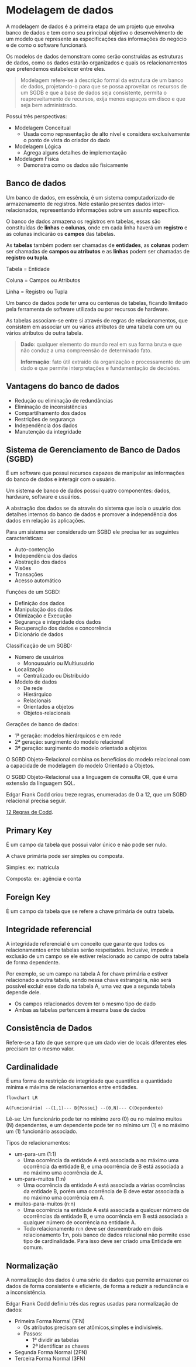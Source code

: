 # Modelagem de dados

A modelagem de dados é a primeira etapa de um projeto que envolva banco de dados e tem como seu principal objetivo o desenvolvimento de um modelo que represente as especificações das informações do negócio e de como o software funcionará.

Os modelos de dados demonstram como serão construídas as estruturas de dados, como os dados estarão organizados e quais os relacionamentos que pretendemos estabelecer entre eles.

> Modelagem refere-se à descrição formal da estrutura de um banco de dados, projetando-o para que se possa aproveitar os recursos de um SGDB e que a base de dados seja consistente, permita o reaproveitamento de recursos, exija menos espaços em disco e que seja bem administrado.

Possui três perspectivas:

- Modelagem Conceitual
  - Usada como representação de alto nível e considera exclusivamente o ponto de vista do criador do dado
- Modelagem Lógica
  - Agrega alguns detalhes de implementação
- Modelagem Física
  - Demonstra como os dados são fisicamente

## Banco de dados

Um banco de dados, em essência, é um sistema computadorizado de armazenamento de registros. Nele estarão presentes dados inter-relacionados, representando informações sobre um assunto específico.

O banco de dados armazena os registros em tabelas, essas são constituídas de **linhas** e **colunas**, onde em cada linha haverá um **registro** e as colunas indicarão os **campos** das tabelas.

As **tabelas** também podem ser chamadas de **entidades**, as **colunas** podem ser chamadas de **campos ou atributos** e as **linhas** podem ser chamadas de **registro ou tupla**.

Tabela = Entidade

Coluna = Campos ou Atributos

Linha = Registro ou Tupla

Um banco de dados pode ter uma ou centenas de tabelas, ficando limitado pela ferramenta de software utilizada ou por recursos de hardware.

As tabelas associam-se entre si através de regras de relacionamentos, que consistem em associar um ou vários atributos de uma tabela com um ou vários atributos de outra tabela.

> **Dado**: qualquer elemento do mundo real em sua forma bruta e que não conduz a uma compreensão de determinado fato.
>
> **Informação**: fato útil extraído da organização e processamento de um dado e que permite interpretações e fundamentação de decisões.

## Vantagens do banco de dados

- Redução ou eliminação de redundâncias
- Eliminação de inconsistências
- Compartilhamento dos dados
- Restrições de segurança
- Independência dos dados
- Manutenção da integridade

## Sistema de Gerenciamento de Banco de Dados (SGBD)

É um software que possui recursos capazes de manipular as informações do banco de dados e interagir com o usuário.

Um sistema de banco de dados possui quatro componentes: dados, hardware, software e usuários.

A abstração dos dados se da através do sistema que isola o usuário dos detalhes internos do banco de dados e promover a independência dos dados em relação às aplicações.

Para um sistema ser considerado um SGBD ele precisa ter as seguintes características:

- Auto-contenção
- Independência dos dados
- Abstração dos dados
- Visões
- Transações
- Acesso automático

Funções de um SGBD:

- Definição dos dados
- Manipulação dos dados
- Otimização e Execução
- Segurança e integridade dos dados
- Recuperação dos dados e concorrência
- Dicionário de dados

Classificação de um SGBD:

- Número de usuários
  - Monousuário ou Multiusuário
- Localização
  - Centralizado ou Distribuído
- Modelo de dados
  - De rede
  - Hierárquico
  - Relacionais
  - Orientados a objetos
  - Objetos-relacionais

Gerações de banco de dados:

- 1ª geração: modelos hierárquicos e em rede
- 2ª geração: surgimento do modelo relacional
- 3ª geração: surgimento do modelo orientado a objetos

O SGBD Objeto-Relacional combina os benefícios do modelo relacional com a capacidade de modelagem do modelo Orientado a Objetos.

O SGBD Objeto-Relacional usa a linguagem de consulta OR, que é uma extensão da linguagem SQL.

Edgar Frank Codd criou treze regras, enumeradas de 0 a 12, que um SGBD relacional precisa seguir.

[12 Regras de Codd](https://pt.wikipedia.org/wiki/12_regras_de_Codd).

## Primary Key

É um campo da tabela que possui valor único e não pode ser nulo.

A chave primária pode ser simples ou composta.

Simples: ex: matrícula

Composta: ex: agência e conta

## Foreign Key

É um campo da tabela que se refere a chave primária de outra tabela.

## Integridade referencial

A integridade referencial é um conceito que garante que todos os relacionamentos entre tabelas serão respeitados. Inclusive, impede a exclusão de um campo se ele estiver relacionado ao campo de outra tabela de forma dependente.

Por exemplo, se um campo na tabela A for chave primária e estiver relacionado a outra tabela, sendo nessa chave estrangeira, não será possível excluir esse dado na tabela A, uma vez que a segunda tabela depende dele.

- Os campos relacionados devem ter o mesmo tipo de dado
- Ambas as tabelas pertencem à mesma base de dados

## Consistência de Dados

Refere-se a fato de que sempre que um dado vier de locais diferentes eles precisam ter o mesmo valor.

## Cardinalidade

É uma forma de restrição de integridade que quantifica a quantidade mínima e máxima de relacionamentos entre entidades.

```mermaid
flowchart LR

A(Funcionário) --(1,1)--- B{Possui} --(0,N)--- C(Dependente)
```

Lê-se: Um funcionário pode ter no mínimo zero (0) ou no máximo muitos (N) dependentes, e um dependente pode ter no mínimo um (1) e no máximo um (1) funcionário associado.

Tipos de relacionamentos:

- um-para-um (1:1)
  - Uma ocorrência da entidade A está associada a no máximo uma ocorrência da entidade B, e uma ocorrência de B está associada a no máximo uma ocorrência de A.
- um-para-muitos (1:n)
  - Uma ocorrência da entidade A está associada a várias ocorrências da entidade B, porém uma ocorrência de B deve estar associada a no máximo uma ocorrência em A.
- muitos-para-muitos (n:n)
  - Uma ocorrência na entidade A está associada a qualquer número de ocorrências da entidade B, e uma ocorrência em B está associada a qualquer número de ocorrência na entidade A.
  - Todo relacionamento n:n deve ser desmembrado em dois relacionamento 1:n, pois banco de dados relacional não permite esse tipo de cardinalidade. Para isso deve ser criado uma Entidade em comum.

## Normalização

A normalização dos dados é uma série de dados que permite armazenar os dados de forma consistente e eficiente, de forma a reduzir a redundância e a inconsistência.

Edgar Frank Codd definiu três das regras usadas para normalização de dados:

- Primeira Forma Normal (1FN)
  - Os atributos precisam ser atômicos,simples e indivisíveis.
  - Passos:
    - 1ª dividir as tabelas
    - 2ª identificar as chaves
- Segunda Forma Normal (2FN)
- Terceira Forma Normal (3FN)